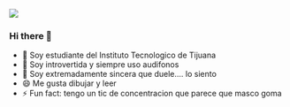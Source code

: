 ![](https://drive.google.com/file/d/1tkjhKMR4ASTSiv1P2Jvgpc6cQK6UBxWg/view)
### Hi there 👋

- 🔭 Soy estudiante del Instituto Tecnologico de Tijuana
- 👯 Soy introvertida y siempre uso audifonos
- 🤔 Soy extremadamente sincera que duele.... lo siento
- 😄 Me gusta dibujar y leer
- ⚡ Fun fact: tengo un tic de concentracion que parece que masco goma

